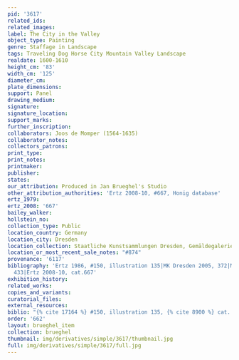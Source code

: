 ```yaml
---
pid: '3617'
related_ids: 
related_images: 
label: The City in the Valley
object_type: Painting
genre: Staffage in Landscape
tags: Traveling Dog Horse City Mountain Valley Landscape
realdate: 1600-1610
height_cm: '83'
width_cm: '125'
diameter_cm: 
plate_dimensions: 
support: Panel
drawing_medium: 
signature: 
signature_location: 
support_marks: 
further_inscription: 
collaborators: Joos de Momper (1564-1635)
collaborator_notes: 
collectors_patrons: 
print_type: 
print_notes: 
printmaker: 
publisher: 
states: 
our_attribution: Produced in Jan Brueghel's Studio
other_attribution_authorities: 'Ertz 2008-10, #667, Honig database'
ertz_1979: 
ertz_2008: '667'
bailey_walker: 
hollstein_no: 
collection_type: Public
location_country: Germany
location_city: Dresden
location_collection: Staatliche Kunstsammlungen Dresden, Gemäldegalerie Alte Meister
location_or_most_recent_sale_notes: "#874"
provenance: '6117'
bibliography: 'Ertz 1986, #150, illustration 135|MK Dresden 2005, 372|MK Dresden 2006,
  433|Ertz 2008-10, cat.667'
exhibition_history: 
related_works: 
copies_and_variants: 
curatorial_files: 
external_resources: 
biblio: "{% cite 17164 %} #150, illustration 135, {% cite 8900 %} cat. 667"
order: '662'
layout: brueghel_item
collection: brueghel
thumbnail: img/derivatives/simple/3617/thumbnail.jpg
full: img/derivatives/simple/3617/full.jpg
---
```

